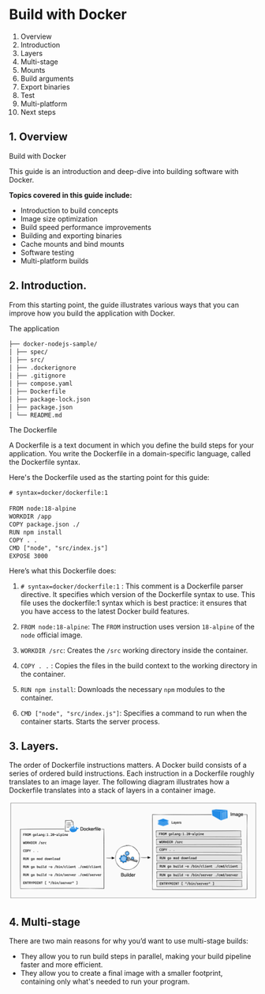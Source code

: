 # Build with Docker

1. Overview
2. Introduction 
3. Layers 
4. Multi-stage
5. Mounts
6. Build arguments
7. Export binaries
8. Test
9. Multi-platform
10. Next steps

## 1. Overview

Build with Docker

This guide is an introduction and deep-dive into building software with Docker.

**Topics covered in this guide include:**

- Introduction to build concepts
- Image size optimization
- Build speed performance improvements
- Building and exporting binaries
- Cache mounts and bind mounts
- Software testing
- Multi-platform builds


## 2. Introduction.

From this starting point, the guide illustrates various ways that you can improve how you build the application with Docker.


The application

```
├── docker-nodejs-sample/
│ ├── spec/
│ ├── src/
│ ├── .dockerignore
│ ├── .gitignore
│ ├── compose.yaml
│ ├── Dockerfile
│ ├── package-lock.json
│ ├── package.json
│ └── README.md
```


The Dockerfile

A Dockerfile is a text document in which you define the build steps for your application. You write the Dockerfile in a domain-specific language, called the Dockerfile syntax.

Here's the Dockerfile used as the starting point for this guide:
```
# syntax=docker/dockerfile:1

FROM node:18-alpine
WORKDIR /app
COPY package.json ./
RUN npm install
COPY . .
CMD ["node", "src/index.js"]
EXPOSE 3000
```

Here’s what this Dockerfile does:

1. `# syntax=docker/dockerfile:1` : This comment is a Dockerfile parser directive. It specifies which version of the Dockerfile syntax to use. This file uses the dockerfile:1 syntax which is best practice: it ensures that you have access to the latest Docker build features.

2. `FROM node:18-alpine`: The `FROM` instruction uses version `18-alpine` of the `node` official image.
3. `WORKDIR /src`: Creates the `/src` working directory inside the container.
4. `COPY . .` : Copies the files in the build context to the working directory in the container.
5. `RUN npm install`: Downloads the necessary `npm` modules to the container.
6. `CMD ["node", "src/index.js"]`: Specifies a command to run when the container starts. Starts the server process.


## 3. Layers.

The order of Dockerfile instructions matters. A Docker build consists of a series of ordered build instructions. Each instruction in a Dockerfile roughly translates to an image layer. The following diagram illustrates how a Dockerfile translates into a stack of layers in a container image.

![Layers](../images/layers.png)


## 4. Multi-stage

There are two main reasons for why you’d want to use multi-stage builds:

- They allow you to run build steps in parallel, making your build pipeline faster and more efficient.
- They allow you to create a final image with a smaller footprint, containing only what's needed to run your program.